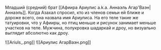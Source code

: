 Младший (средний) брат [[Афиира Ариулис a.k.a. Аннаэль Агар'Ваэн|Аннаэль]]. Когда Азахал спросил, кто из членов семьи ей ближе и дороже всего, она назвала имя Ариулиса.
На его теле такие же татуировки, что у Афииры, но птиц меньше и рисунок занимает меньше участков на теле.
Мужчина, полукровка шадаркай и дроу, но визуально выглядит абсолютно как дроу. 

![[Ariuls_.png]]
![[Ариулис АгарВаэн.png]]